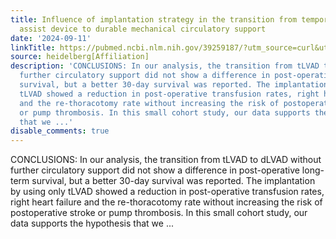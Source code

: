 ```yaml
---
title: Influence of implantation strategy in the transition from temporary left ventricular
  assist device to durable mechanical circulatory support
date: '2024-09-11'
linkTitle: https://pubmed.ncbi.nlm.nih.gov/39259187/?utm_source=curl&utm_medium=rss&utm_campaign=pubmed-2&utm_content=1FakS-2QOkCT8HsMOQP1bCRQ4YzyumYOmxmF0moLsQ3dFB1E9V&fc=20220326224207&ff=20240911183637&v=2.18.0.post9+e462414
source: heidelberg[Affiliation]
description: 'CONCLUSIONS: In our analysis, the transition from tLVAD to dLVAD without
  further circulatory support did not show a difference in post-operative long-term
  survival, but a better 30-day survival was reported. The implantation by using only
  tLVAD showed a reduction in post-operative transfusion rates, right heart failure
  and the re-thoracotomy rate without increasing the risk of postoperative stroke
  or pump thrombosis. In this small cohort study, our data supports the hypothesis
  that we ...'
disable_comments: true
---
```

CONCLUSIONS: In our analysis, the transition from tLVAD to dLVAD without further circulatory support did not show a difference in post-operative long-term survival, but a better 30-day survival was reported. The implantation by using only tLVAD showed a reduction in post-operative transfusion rates, right heart failure and the re-thoracotomy rate without increasing the risk of postoperative stroke or pump thrombosis. In this small cohort study, our data supports the hypothesis that we ...